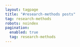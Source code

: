```yaml
---
layout: tagpage
title: "#research-methods posts"
tag: research-methods
robots: noindex 
pagination: 
  enabled: true 
  tag: research-methods 
---
```

